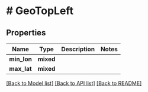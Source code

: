 # # GeoTopLeft

## Properties

Name | Type | Description | Notes
------------ | ------------- | ------------- | -------------
**min_lon** | **mixed** |  |
**max_lat** | **mixed** |  |

[[Back to Model list]](../../README.md#models) [[Back to API list]](../../README.md#endpoints) [[Back to README]](../../README.md)
